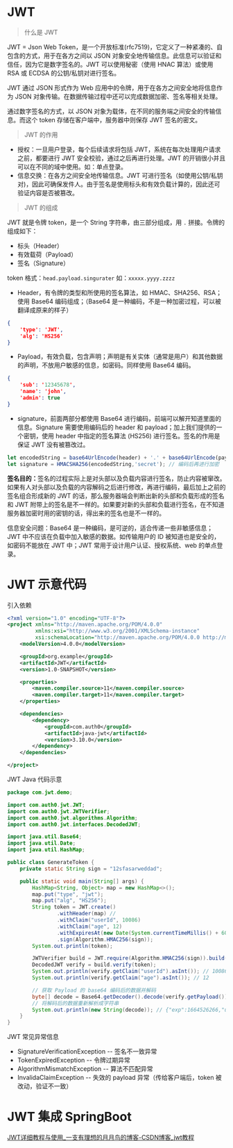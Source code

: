 # JWT

> 什么是 JWT

JWT = Json Web Token，是一个开放标准(rfc7519)，它定义了一种紧凑的、自包含的方式，用于在各方之间以 JSON 对象安全地传输信息。此信息可以验证和信任，因为它是数字签名的。JWT 可以使用秘密（使用 HNAC 算法）或使用 RSA 或 ECDSA 的公钥/私钥对进行签名。

JWT 通过 JSON 形式作为 Web 应用中的令牌，用于在各方之间安全地将信息作为 JSON 对象传输。在数据传输过程中还可以完成数据加密、签名等相关处理。

通过数字签名的方式，以 JSON 对象为载体，在不同的服务端之间安全的传输信息。而这个 token 存储在客户端中，服务器中则保存 JWT 签名的密文。

> JWT 的作用

- 授权：一旦用户登录，每个后续请求将包括 JWT，系统在每次处理用户请求之前，都要进行 JWT 安全校验，通过之后再进行处理。JWT 的开销很小并且可以在不同的域中使用。如：单点登录。
- 信息交换：在各方之间安全地传输信息。JWT 可进行签名（如使用公钥/私钥对)，因此可确保发件人。由于签名是使用标头和有效负载计算的，因此还可验证内容是否被篡改。

> JWT 的组成

JWT 就是令牌 token，是一个 String 字符串，由三部分组成，用 `.` 拼接。令牌的组成如下：

- 标头（Header）
- 有效载荷（Payload）
- 签名（Signature）

token 格式：`head.payload.singurater` 如：`xxxxx.yyyy.zzzz`

- Header，有令牌的类型和所使用的签名算法，如 HMAC、SHA256、RSA；使用 Base64 编码组成；（Base64 是一种编码，不是一种加密过程，可以被翻译成原来的样子）

```json
{
    'type': 'JWT',
    'alg': 'HS256'
}
```

- Payload，有效负载，包含声明；声明是有关实体（通常是用户）和其他数据的声明，不放用户敏感的信息，如密码。同样使用 Base64 编码。

```json
{
    'sub': '12345678',
    'name': 'john',
    'admin': true
}
```

- signature，前面两部分都使用 Base64 进行编码，前端可以解开知道里面的信息。Signature 需要使用编码后的 header 和 payload；加上我们提供的一个密钥，使用 header 中指定的签名算法 (HS256) 进行签名。签名的作用是保证 JWT 没有被篡改过。

```js
let encodedString = base64UrlEncode(header) + '.' + base64UrlEncode(payload); // 用 base64 进行编码
let signature = HMACSHA256(encodedString,'secret'); // 编码后再进行加密
```

<b>签名目的：</b>签名的过程实际上是对头部以及负载内容进行签名，防止内容被窜改。如果有人对头部以及负载的内容解码之后进行修改，再进行编码，最后加上之前的签名组合形成新的 JWT 的话，那么服务器端会判断出新的头部和负载形成的签名和 JWT 附带上的签名是不一样的。如果要对新的头部和负载进行签名，在不知道服务器加密时用的密钥的话，得出来的签名也是不一样的。

信息安全问题：Base64 是一种编码，是可逆的，适合传递一些非敏感信息；JWT 中不应该在负载中加入敏感的数据。如传输用户的 ID 被知道也是安全的，如密码不能放在 JWT 中；JWT 常用于设计用户认证、授权系统、web 的单点登录。

# JWT 示意代码

引入依赖

```xml
<?xml version="1.0" encoding="UTF-8"?>
<project xmlns="http://maven.apache.org/POM/4.0.0"
         xmlns:xsi="http://www.w3.org/2001/XMLSchema-instance"
         xsi:schemaLocation="http://maven.apache.org/POM/4.0.0 http://maven.apache.org/xsd/maven-4.0.0.xsd">
    <modelVersion>4.0.0</modelVersion>

    <groupId>org.example</groupId>
    <artifactId>JWT</artifactId>
    <version>1.0-SNAPSHOT</version>

    <properties>
        <maven.compiler.source>11</maven.compiler.source>
        <maven.compiler.target>11</maven.compiler.target>
    </properties>

    <dependencies>
        <dependency>
            <groupId>com.auth0</groupId>
            <artifactId>java-jwt</artifactId>
            <version>3.10.0</version>
        </dependency>
    </dependencies>

</project>
```

JWT Java 代码示意

```java
package com.jwt.demo;

import com.auth0.jwt.JWT;
import com.auth0.jwt.JWTVerifier;
import com.auth0.jwt.algorithms.Algorithm;
import com.auth0.jwt.interfaces.DecodedJWT;

import java.util.Base64;
import java.util.Date;
import java.util.HashMap;

public class GenerateToken {
    private static String sign = "12sfasarweddad";

    public static void main(String[] args) {
        HashMap<String, Object> map = new HashMap<>();
        map.put("type", "jwt");
        map.put("alg", "HS256");
        String token = JWT.create()
                .withHeader(map) //
                .withClaim("userId", 10086)
                .withClaim("age", 12)
                .withExpiresAt(new Date(System.currentTimeMillis() + 60 * 60 * 24))
                .sign(Algorithm.HMAC256(sign));
        System.out.println(token);

        JWTVerifier build = JWT.require(Algorithm.HMAC256(sign)).build();
        DecodedJWT verify = build.verify(token);
        System.out.println(verify.getClaim("userId").asInt()); // 10086
        System.out.println(verify.getClaim("age").asInt()); // 12

        // 获取 Payload 的 base64 编码后的数据并解码
        byte[] decode = Base64.getDecoder().decode(verify.getPayload());
        // 将解码后的数据重新解析成字符串
        System.out.println(new String(decode)); // {"exp":1664526266,"userId":10086,"age":12}
    }
}
```

JWT 常见异常信息

- SignatureVerificationException -- 签名不一致异常
- TokenExpiredException -- 令牌过期异常
- AlgorithmMismatchException -- 算法不匹配异常
- InvalidaClaimException -- 失效的 payload 异常（传给客户端后，token 被改动，验证不一致）

# JWT 集成 SpringBoot

[JWT详细教程与使用_一支有理想的月月鸟的博客-CSDN博客_jwt教程](https://blog.csdn.net/Top_L398/article/details/109361680)